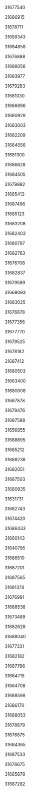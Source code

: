 31677540

31686915

31678711

31659343

31684858

31676888

31688056

31683977

31679283

31681030

31666696

31680929

31683003

31682209

31684056

31681300

31686628

31684505

31679982

31685413

31687496

31685123

31683208

31682403

31680797

31682783

31676708

31682837

31679589

31669093

31683025

31676878

31677356

31677770

31679525

31678182

31687412

31680503

31663400

31680006

31687878

31679476

31687588

31656855

31688695

31685212

31688238

31682051

31687503

31680935

31631731

31682743

31674420

31686433

31660143

31640795

31686510

31687201

31687565

31681374

31676991

31688536

31673489

31682628

31688040

31677331

31682182

31687786

31664719

31664708

31688598

31686170

31688053

31678879

31676875

31684365

31687533

31676675

31685878

31687282


